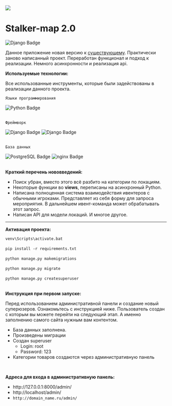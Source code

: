 <img src="https://i.imgur.com/tdJu0X6.jpeg">
<h1>Stalker-map 2.0</h1>


<img src="https://img.shields.io/badge/django 3.2.9-black?style=for-the-badge&logo=django&logoColor=white" alt="Django Badge"/> 

<p>Данное приложение новая версию к <a href="https://github.com/swcasimiro/stalker-map">существующему</a>. Практически заново написанный проект. Переработан функционал и подход к реализации. Немного асинхронности и реализация api.</p>

<strong><p>Используемые технологии:</p></strong>
  <p>Все использованные инструменты, которые были задействованы в реализации данного проекта.</p>
<div>
<p><code>Языки программирования</code></p>
  <a>
    <img src="https://img.shields.io/badge/python-346c99?style=for-the-badge&logo=python&logoColor=fecd3a" alt="Python Badge"/>

  </a>
<br>
<br>  
<p><code>Фреймворк</code></p>

<a>
    <img src="https://img.shields.io/badge/django-%23092E20.svg?style=for-the-badge&logo=django&logoColor=white" alt="Django Badge"/>
    <img src="https://img.shields.io/badge/django 3.2.9-Django Rest Framework-red?style=for-the-badge&logo=django&logoColor=white" alt="Django Badge"/> 
</a>
<br>
<br>
<p><code>База данных</code></p>
<a>
  <img src="https://img.shields.io/badge/postgresql-316093?style=for-the-badge&logo=postgresql&logoColor=white" alt="PostgreSQL Badge"/>
</a>
<a>
    <img src="https://img.shields.io/badge/sqlite-3f9cd8?style=for-the-badge&logo=sqlite&logoColor=white" alt="nginx Badge"/>
</a>

</div>

<br>

<strong><p>Краткий перечень нововведений:</p></strong>
<ul>
<li>Поиск убран, вместо этого всё разбито на категории по локациям.</li>
<li>Некоторые функции во <strong>views</strong>, переписаны на асинхронный Python.</li>
<li>Написана полноценная система взаимодействия ивентеров с обычными игроками. Представляет из себя форму для запроса мероприятия. В дальнейшем ивент-команда может обрабатывать этот запрос.</li>
<li>Написан API для модели локаций. И многое другое.</li>
</ul>
<hr>
<strong><p>Активация проекта:</p></strong>
<code>venv\Scripts\activate.bat</code>
<br>
<br>
<code>pip install -r requirements.txt</code>
<br>
<br>
<code>python manage.py makemigrations</code>
<br>
<br>
<code>python manage.py migrate</code>
<br>
<br>
<code>python manage.py createsuperuser</code>
<br>
<br>


<strong><p>Инструкция при первом запуске:</p></strong>
<p>Перед использованием административной панели и создание новый суперюзеров. Ознакомьтесь с инструкцией ниже. Пользователь создан с которым вы можете перейти на следующий этап. А именно заполнению
самого сайта нужным вам контентом.</p>
<ul>
<li>База данных заполнена.</li>
<li>Произведены миграции</li>
<li>Создан superuser
<ul>
<li>Login: root</li>
<li>Password: 123</li>
</ul></li>
<li>Категории товаров создаются через административную панель</li>
</ul>

<br>
<strong><p>Адреса для входа в административную панель:</p></strong>
<ul>
<li>http://127.0.0.1:8000/admin/</li>
<li>http://localhost/admin/</li>
<li><code>http://domain_name.ru/admin/</code></li>
</ul>
